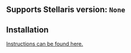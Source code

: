 ## Supports Stellaris version: `None`

## Installation

[Instructions can be found here.](https://github.com/Aerolfos/stellaris_mod_deploy_action/wiki/Mod-Installation)
